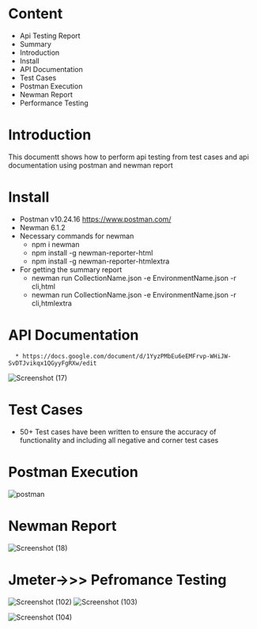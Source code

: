 # Content
* Api Testing Report
* Summary
* Introduction
* Install
* API Documentation
* Test Cases 
* Postman Execution
* Newman Report
* Performance Testing

# Introduction
  This documentt shows how to perform api testing from test cases and api documentation using postman and newman report

# Install
  * Postman v10.24.16 https://www.postman.com/
  * Newman 6.1.2
  * Necessary commands for newman
      * npm i newman
      *  npm install -g newman-reporter-html
      * npm install -g newman-reporter-htmlextra
 * For getting the summary report
      *  newman run CollectionName.json -e EnvironmentName.json -r cli,html
      *  newman run CollectionName.json -e EnvironmentName.json -r cli,htmlextra
 # API Documentation
      * https://docs.google.com/document/d/1YyzPMbEu6eEMFrvp-WHiJW-SvDTJvikqx1QGyyFgRXw/edit

![Screenshot (17)](https://github.com/sadia049/Api_testing_crud/assets/62026906/eef50669-b157-41b8-8bf1-f6138c0d87b2)

# Test Cases 
  * 50+ Test cases have been written to ensure the accuracy of functionality and including all negative and corner test cases

# Postman Execution
  ![postman](https://github.com/sadia049/Api_testing_crud/assets/62026906/d5815310-e396-4ada-8e6c-3d1f4bb37541)

# Newman Report
  ![Screenshot (18)](https://github.com/sadia049/Api_testing_crud/assets/62026906/711f6e25-c053-4f4f-9262-2ad24d4b7b7e)

# Jmeter->>> Pefromance Testing
  
![Screenshot (102)](https://github.com/user-attachments/assets/18024787-d659-4247-812c-54cc05670f2e)
![Screenshot (103)](https://github.com/user-attachments/assets/ac309352-c037-47a2-9d17-a020428d024a)

![Screenshot (104)](https://github.com/user-attachments/assets/f56e1a32-8c43-4055-988b-9264735f48fc)

 


    
